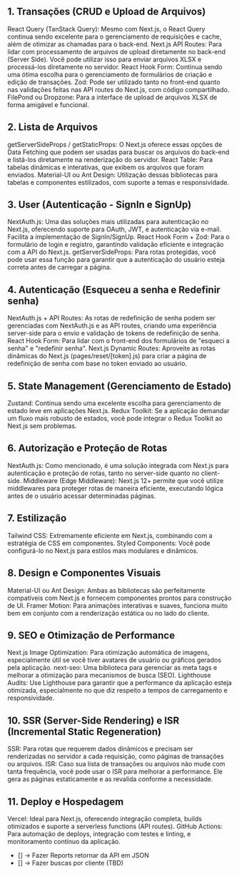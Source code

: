 ## 1. Transações (CRUD e Upload de Arquivos)
React Query (TanStack Query): Mesmo com Next.js, o React Query continua sendo excelente para o gerenciamento de requisições e cache, além de otimizar as chamadas para o back-end.
Next.js API Routes: Para lidar com processamento de arquivos de upload diretamente no back-end (Server Side). Você pode utilizar isso para enviar arquivos XLSX e processá-los diretamente no servidor.
React Hook Form: Continua sendo uma ótima escolha para o gerenciamento de formulários de criação e edição de transações.
Zod: Pode ser utilizado tanto no front-end quanto nas validações feitas nas API routes do Next.js, com código compartilhado.
FilePond ou Dropzone: Para a interface de upload de arquivos XLSX de forma amigável e funcional.

## 2. Lista de Arquivos
getServerSideProps / getStaticProps: O Next.js oferece essas opções de Data Fetching que podem ser usadas para buscar os arquivos do back-end e listá-los diretamente na renderização do servidor.
React Table: Para tabelas dinâmicas e interativas, que exibem os arquivos que foram enviados.
Material-UI ou Ant Design: Utilização dessas bibliotecas para tabelas e componentes estilizados, com suporte a temas e responsividade.

## 3. User (Autenticação - SignIn e SignUp)
NextAuth.js: Uma das soluções mais utilizadas para autenticação no Next.js, oferecendo suporte para OAuth, JWT, e autenticação via e-mail. Facilita a implementação de SignIn/SignUp.
React Hook Form + Zod: Para o formulário de login e registro, garantindo validação eficiente e integração com a API do Next.js.
getServerSideProps: Para rotas protegidas, você pode usar essa função para garantir que a autenticação do usuário esteja correta antes de carregar a página.

## 4. Autenticação (Esqueceu a senha e Redefinir senha)
NextAuth.js + API Routes: As rotas de redefinição de senha podem ser gerenciadas com NextAuth.js e as API routes, criando uma experiência server-side para o envio e validação de tokens de redefinição de senha.
React Hook Form: Para lidar com o front-end dos formulários de "esqueci a senha" e "redefinir senha".
Next.js Dynamic Routes: Aproveite as rotas dinâmicas do Next.js (pages/reset/[token].js) para criar a página de redefinição de senha com base no token enviado ao usuário.

## 5. State Management (Gerenciamento de Estado)
Zustand: Continua sendo uma excelente escolha para gerenciamento de estado leve em aplicações Next.js.
Redux Toolkit: Se a aplicação demandar um fluxo mais robusto de estados, você pode integrar o Redux Toolkit ao Next.js sem problemas.

## 6. Autorização e Proteção de Rotas
NextAuth.js: Como mencionado, é uma solução integrada com Next.js para autenticação e proteção de rotas, tanto no server-side quanto no client-side.
Middleware (Edge Middleware): Next.js 12+ permite que você utilize middlewares para proteger rotas de maneira eficiente, executando lógica antes de o usuário acessar determinadas páginas.

## 7. Estilização
Tailwind CSS: Extremamente eficiente em Next.js, combinando com a estratégia de CSS em componentes.
Styled Components: Você pode configurá-lo no Next.js para estilos mais modulares e dinâmicos.

## 8. Design e Componentes Visuais
Material-UI ou Ant Design: Ambas as bibliotecas são perfeitamente compatíveis com Next.js e fornecem componentes prontos para construção de UI.
Framer Motion: Para animações interativas e suaves, funciona muito bem em conjunto com a renderização estática ou no lado do cliente.

## 9. SEO e Otimização de Performance
Next.js Image Optimization: Para otimização automática de imagens, especialmente útil se você tiver avatares de usuário ou gráficos gerados pela aplicação.
next-seo: Uma biblioteca para gerenciar as meta tags e melhorar a otimização para mecanismos de busca (SEO).
Lighthouse Audits: Use Lighthouse para garantir que a performance da aplicação esteja otimizada, especialmente no que diz respeito a tempos de carregamento e responsividade.

## 10. SSR (Server-Side Rendering) e ISR (Incremental Static Regeneration)
SSR: Para rotas que requerem dados dinâmicos e precisam ser renderizadas no servidor a cada requisição, como páginas de transações ou arquivos.
ISR: Caso sua lista de transações ou arquivos não mude com tanta frequência, você pode usar o ISR para melhorar a performance. Ele gera as páginas estaticamente e as revalida conforme a necessidade.

## 11. Deploy e Hospedagem
Vercel: Ideal para Next.js, oferecendo integração completa, builds otimizados e suporte a serverless functions (API routes).
GitHub Actions: Para automação de deploys, integração com testes e linting, e monitoramento contínuo da aplicação.

<!-- TODO BACK -->
- [] -> Fazer Reports retornar da API em JSON
- [] -> Fazer buscas por cliente (TBD)